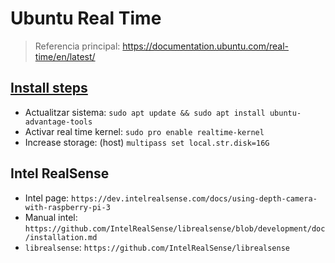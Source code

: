 # Ubuntu Real Time
> Referencia principal: https://documentation.ubuntu.com/real-time/en/latest/

## [Install steps](https://documentation.ubuntu.com/pro-client/en/latest/howtoguides/enable_realtime_kernel/)

- Actualitzar sistema: `sudo apt update && sudo apt install ubuntu-advantage-tools`
- Activar real time kernel: `sudo pro enable realtime-kernel`
- Increase storage: (host) `multipass set local.str.disk=16G`

## Intel RealSense

- Intel page: `https://dev.intelrealsense.com/docs/using-depth-camera-with-raspberry-pi-3`
- Manual intel: `https://github.com/IntelRealSense/librealsense/blob/development/doc/installation.md`
- `librealsense`: `https://github.com/IntelRealSense/librealsense`
